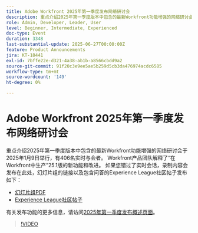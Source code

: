 ```yaml
---
title: Adobe Workfront 2025年第一季度发布网络研讨会
description: 重点介绍2025年第一季度版本中包含的最新Workfront功能增强的网络研讨会于2025年1月9日举行，有406名实时与会者。 Workfront产品团队解释了“在Workfront中生产”25.1版的新功能和改进。
role: Admin, Developer, Leader, User
level: Beginner, Intermediate, Experienced
doc-type: Event
duration: 3348
last-substantial-update: 2025-06-27T00:00:00Z
feature: Product Announcements
jira: KT-18441
exl-id: 7bffe22e-d321-4a38-ab1b-a8566cbdd9a2
source-git-commit: 91f20c3e9ee5ae5b259d5cb3da476974acdc6585
workflow-type: tm+mt
source-wordcount: '149'
ht-degree: 0%

---
```


# Adobe Workfront 2025年第一季度发布网络研讨会

重点介绍2025年第一季度版本中包含的最新Workfront功能增强的网络研讨会于2025年1月9日举行，有406名实时与会者。 Workfront产品团队解释了“在Workfront中生产”25.1版的新功能和改进。 如果您错过了实时会话，录制内容会发布在此处，幻灯片组的链接以及包含问答的Experience League社区帖子发布如下：

* [幻灯片组PDF](https://cdn.experience.workfront.com/Training/Guides/Customer+Success+at+Scale/010925+-+25.1+First+Quarter+2025+Release+Webinar.pdf)
* [Experience League社区帖子](https://experienceleaguecommunities.adobe.com/t5/workfront-discussions/event-follow-up-adobe-workfront-first-quarter-2025-release/td-p/729761)

有关发布功能的更多信息，请访问[2025年第一季度发布概述页面](https://experienceleague.adobe.com/en/docs/workfront/using/product-announcements/product-releases/release-25-q1/25-q1-release-overview#report-and-dashboard-enhancements)。

>[!VIDEO](https://video.tv.adobe.com/v/3464380/?learn=on&enablevpops)
